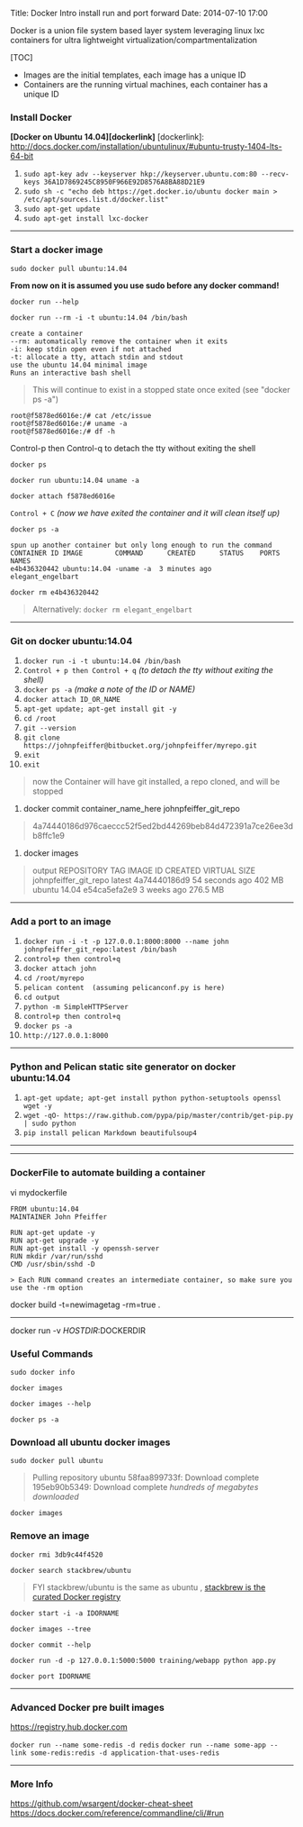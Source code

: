 Title: Docker Intro install run and port forward
Date: 2014-07-10 17:00

Docker is a union file system based layer system leveraging linux lxc containers for ultra lightweight virtualization/compartmentalization

[TOC]

- Images are the initial templates, each image has a unique ID
- Containers are the running virtual machines, each container has a unique ID

### Install Docker
**[Docker on Ubuntu 14.04][dockerlink]**
[dockerlink]: http://docs.docker.com/installation/ubuntulinux/#ubuntu-trusty-1404-lts-64-bit

1. `sudo apt-key adv --keyserver hkp://keyserver.ubuntu.com:80 --recv-keys 36A1D7869245C8950F966E92D8576A8BA88D21E9`
1. `sudo sh -c "echo deb https://get.docker.io/ubuntu docker main > /etc/apt/sources.list.d/docker.list"`
1. `sudo apt-get update`
1. `sudo apt-get install lxc-docker`

- - -
### Start a docker image
`sudo docker pull ubuntu:14.04`


**From now on it is assumed you use sudo before any docker command!**

`docker run --help`

`docker run --rm -i -t ubuntu:14.04 /bin/bash`

    create a container
    --rm: automatically remove the container when it exits
    -i: keep stdin open even if not attached
    -t: allocate a tty, attach stdin and stdout
    use the ubuntu 14.04 minimal image
    Runs an interactive bash shell

> This will continue to exist in a stopped state once exited (see "docker ps -a")

    root@f5878ed6016e:/# cat /etc/issue
    root@f5878ed6016e:/# uname -a
    root@f5878ed6016e:/# df -h

Control-p then Control-q to detach the tty without exiting the shell

`docker ps`

`docker run ubuntu:14.04 uname -a`

`docker attach f5878ed6016e`

`Control + C`  *(now we have exited the container and it will clean itself up)*

`docker ps -a`

    spun up another container but only long enough to run the command
    CONTAINER ID IMAGE        COMMAND      CREATED      STATUS    PORTS         NAMES
    e4b436320442 ubuntu:14.04 -uname -a  3 minutes ago              elegant_engelbart

`docker rm e4b436320442`
> Alternatively: `docker rm elegant_engelbart`


- - - 
### Git on docker ubuntu:14.04

1. `docker run -i -t ubuntu:14.04 /bin/bash`
1. `Control + p then Control + q` *(to detach the tty without exiting the shell)*
1. `docker ps -a` *(make a note of the ID or NAME)*
1. `docker attach ID_OR_NAME`
1. `apt-get update; apt-get install git -y`
1. `cd /root`
1. `git --version`
1. `git clone https://johnpfeiffer@bitbucket.org/johnpfeiffer/myrepo.git`
1. `exit`
1. `exit`
> now the Container will have git installed, a repo cloned, and will be stopped
1. docker commit container_name_here johnpfeiffer_git_repo
> 4a74440186d976caeccc52f5ed2bd44269beb84d472391a7ce26ee3db8ffc1e9
1. docker images

> output
    REPOSITORY               TAG                 IMAGE ID            CREATED             VIRTUAL SIZE
    johnpfeiffer_git_repo    latest              4a74440186d9        54 seconds ago      402 MB
    ubuntu                   14.04               e54ca5efa2e9        3 weeks ago         276.5 MB

- - -
### Add a port to an image

1. `docker run -i -t -p 127.0.0.1:8000:8000 --name john johnpfeiffer_git_repo:latest /bin/bash`
1. `control+p then control+q`
1. `docker attach john`
1. `cd /root/myrepo`
1. `pelican content  (assuming pelicanconf.py is here)`
1. `cd output`
1. `python -m SimpleHTTPServer`
1. `control+p then control+q`
1. `docker ps -a`
1. `http://127.0.0.1:8000`

- - - 
### Python and Pelican static site generator on docker ubuntu:14.04
1. `apt-get update; apt-get install python python-setuptools openssl wget -y`
1. `wget -qO- https://raw.github.com/pypa/pip/master/contrib/get-pip.py | sudo python`
1. `pip install pelican Markdown beautifulsoup4`


- - - 
- - - 
### DockerFile to automate building a container

vi mydockerfile

    FROM ubuntu:14.04
    MAINTAINER John Pfeiffer

    RUN apt-get update -y
    RUN apt-get upgrade -y
    RUN apt-get install -y openssh-server
    RUN mkdir /var/run/sshd
    CMD /usr/sbin/sshd -D
    
    > Each RUN command creates an intermediate container, so make sure you use the -rm option

docker build -t=newimagetag -rm=true .


- - - 

docker run -v $HOSTDIR:$DOCKERDIR

### Useful Commands
`sudo docker info`

`docker images`

`docker images --help`

`docker ps -a`

### Download all ubuntu docker images
`sudo docker pull ubuntu`
> Pulling repository ubuntu
> 58faa899733f: Download complete 
> 195eb90b5349: Download complete 
*hundreds of megabytes downloaded*

`docker images`

### Remove an image
`docker rmi 3db9c44f4520`

`docker search stackbrew/ubuntu`
> FYI stackbrew/ubuntu is the same as ubuntu , 
> [stackbrew is the curated Docker registry](https://registry.hub.docker.com/u/stackbrew/ubuntu)


`docker start -i -a IDORNAME`

`docker images --tree`

`docker commit --help`


`docker run -d -p 127.0.0.1:5000:5000 training/webapp python app.py`

`docker port IDORNAME`

- - - 
### Advanced Docker pre built images

<https://registry.hub.docker.com>

`docker run --name some-redis -d redis`
`docker run --name some-app --link some-redis:redis -d application-that-uses-redis`


- - -
### More Info
<https://github.com/wsargent/docker-cheat-sheet>
<https://docs.docker.com/reference/commandline/cli/#run>

